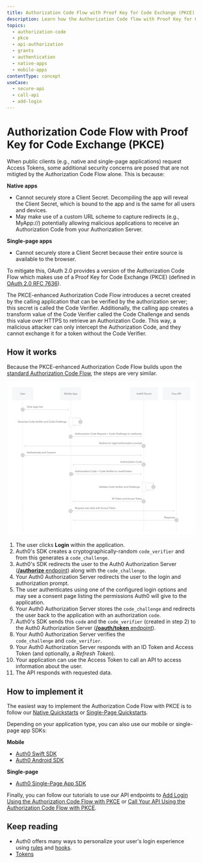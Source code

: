 ```yaml
---
title: Authorization Code Flow with Proof Key for Code Exchange (PKCE)
description: Learn how the Authorization Code flow with Proof Key for Code Exchange (PKCE) works and why you should use it for native and mobile apps.
topics:
  - authorization-code
  - pkce
  - api-authorization
  - grants
  - authentication
  - native-apps
  - mobile-apps
contentType: concept
useCase:
  - secure-api
  - call-api
  - add-login
---
```

# Authorization Code Flow with Proof Key for Code Exchange (PKCE)

When public clients (e.g., native and single-page applications) request Access Tokens, some additional security concerns are posed that are not mitigted by the Authorization Code Flow alone. This is because:

**Native apps**

* Cannot securely store a Client Secret. Decompiling the app will reveal the Client Secret, which is bound to the app and is the same for all users and devices.
* May make use of a custom URL scheme to capture redirects (e.g., MyApp://) potentially allowing malicious applications to receive an Authorization Code from your Authorization Server.

**Single-page apps**

* Cannot securely store a Client Secret because their entire source is available to the browser.

To mitigate this, OAuth 2.0 provides a version of the Authorization Code Flow which makes use of a Proof Key for Code Exchange (PKCE) (defined in [OAuth 2.0 RFC 7636](https://tools.ietf.org/html/rfc7636)). 

The PKCE-enhanced Authorization Code Flow introduces a secret created by the calling application that can be verified by the authorization server; this secret is called the Code Verifier. Additionally, the calling app creates a transform value of the Code Verifier called the Code Challenge and sends this value over HTTPS to retrieve an Authorization Code. This way, a malicious attacker can only intercept the Authorization Code, and they cannot exchange it for a token without the Code Verifier.

## How it works

Because the PKCE-enhanced Authorization Code Flow builds upon the [standard Authorization Code Flow](/flows/concepts/auth-code), the steps are very similar.

![Authorization Code Flow with PKCE Authentication Sequence](/media/articles/flows/concepts/auth-sequence-auth-code-pkce.png)

1. The user clicks **Login** within the application.
2. Auth0's SDK creates a cryptographically-random `code_verifier` and from this generates a `code_challenge`.
3. Auth0's SDK redirects the user to the Auth0 Authorization Server ([**/authorize** endpoint](/api/authentication#authorization-code-grant-pkce-)) along with the `code_challenge`.
4. Your Auth0 Authorization Server redirects the user to the login and authorization prompt.
5. The user authenticates using one of the configured login options and may see a consent page listing the permissions Auth0 will give to the application.
6. Your Auth0 Authorization Server stores the `code_challenge` and redirects the user back to the application with an authorization `code`.
7. Auth0's SDK sends this `code` and the `code_verifier` (created in step 2) to the Auth0 Authorization Server ([**/oauth/token** endpoint](/api/authentication?http#authorization-code-flow-with-pkce44)).
8. Your Auth0 Authorization Server verifies the `code_challenge` and `code_verifier`.
9. Your Auth0 Authorization Server responds with an ID Token and Access Token (and optionally, a <dfn data-key="refresh-token">Refresh Token</dfn>).
10. Your application can use the Access Token to call an API to access information about the user.
11. The API responds with requested data.


## How to implement it

The easiest way to implement the Authorization Code Flow with PKCE is to follow our [Native Quickstarts](/quickstart/native) or [Single-Page Quickstarts](/quickstart/spa).

Depending on your application type, you can also use our mobile or single-page app SDKs:

**Mobile**

* [Auth0 Swift SDK](/libraries/auth0-swift)
* [Auth0 Android SDK](/libraries/auth0-android)

**Single-page**

* [Auth0 Single-Page App SDK](/libraries/auth0-spa-js)

Finally, you can follow our tutorials to use our API endpoints to [Add Login Using the Authorization Code Flow with PKCE](/flows/guides/auth-code-pkce/add-login-auth-code-pkce) or [Call Your API Using the Authorization Code Flow with PKCE](/flows/guides/auth-code-pkce/call-api-auth-code-pkce).

## Keep reading

- Auth0 offers many ways to personalize your user's login experience using [rules](/rules) and [hooks](/hooks).
- [Tokens](/tokens)
